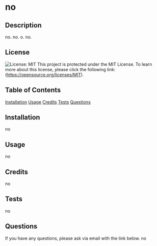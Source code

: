 # no
  ## Description
  no. no. o. no.

  
  ## License
  ![License: MIT](https://img.shields.io/badge/License-MIT-yellow.svg)
  This project is protected under the MIT License. To learn more about this license, please click the following link: (https://opensource.org/licenses/MIT).

  ## Table of Contents
  [Installation](#installation)
  [Usage](#usage)
  [Credits](#credits)
  [Tests](#tests)
  [Questions](#questions)


  ## Installation
  no

  ## Usage
  no

  ## Credits
  no

  ## Tests
  no

  ## Questions
  If you have any questions, please ask via email with the link below.
  no
